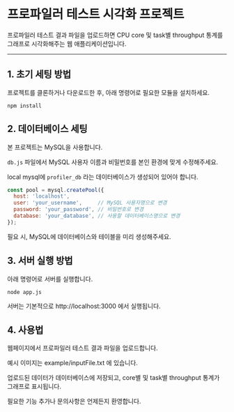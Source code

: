 # 프로파일러 테스트 시각화 프로젝트

프로파일러 테스트 결과 파일을 업로드하면 CPU core 및 task별 throughput 통계를 그래프로 시각화해주는 웹 애플리케이션입니다.

---

## 1. 초기 세팅 방법

프로젝트를 클론하거나 다운로드한 후, 아래 명령어로 필요한 모듈을 설치하세요.

```
npm install

```

## 2. 데이터베이스 세팅

본 프로젝트는 MySQL을 사용합니다.

`db.js` 파일에서 MySQL 사용자 이름과 비밀번호를 본인 환경에 맞게 수정해주세요.

 local mysql에 `profiler_db` 라는 데이터베이스가 생성되어 있어야 합니다. 

```js
const pool = mysql.createPool({
  host: 'localhost',
  user: 'your_username',     // MySQL 사용자명으로 변경
  password: 'your_password', // 비밀번호로 변경
  database: 'your_database', // 사용할 데이터베이스명으로 변경
});
```
필요 시, MySQL에 데이터베이스와 테이블을 미리 생성해주세요.


## 3. 서버 실행 방법
아래 명령어로 서버를 실행합니다.
```
node app.js
```
서버는 기본적으로 http://localhost:3000 에서 실행됩니다.

## 4. 사용법
웹페이지에서 프로파일러 테스트 결과 파일을 업로드합니다.

예시 이미지는 example/inputFile.txt 에 있습니다.

업로드된 데이터가 데이터베이스에 저장되고, core별 및 task별 throughput 통계가 그래프로 표시됩니다.

필요한 기능 추가나 문의사항은 언제든지 환영합니다.
